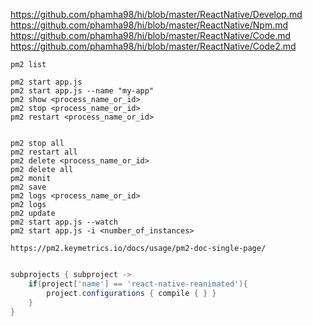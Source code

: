 
https://github.com/phamha98/hi/blob/master/ReactNative/Develop.md
 https://github.com/phamha98/hi/blob/master/ReactNative/Npm.md
 https://github.com/phamha98/hi/blob/master/ReactNative/Code.md
 https://github.com/phamha98/hi/blob/master/ReactNative/Code2.md


```shell
pm2 list

pm2 start app.js
pm2 start app.js --name "my-app"
pm2 show <process_name_or_id>
pm2 stop <process_name_or_id>
pm2 restart <process_name_or_id>


pm2 stop all
pm2 restart all
pm2 delete <process_name_or_id>
pm2 delete all
pm2 monit
pm2 save
pm2 logs <process_name_or_id>
pm2 logs
pm2 update
pm2 start app.js --watch
pm2 start app.js -i <number_of_instances>

https://pm2.keymetrics.io/docs/usage/pm2-doc-single-page/


```

```gradle
subprojects { subproject ->
    if(project['name'] == 'react-native-reanimated'){
        project.configurations { compile { } }
    }
}
```

